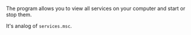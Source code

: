 The program allows you to view all services on your computer and start or stop them.

It's analog of ``services.msc``.
